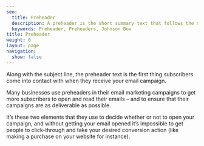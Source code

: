 ```yaml
---
seo:
  title: Preheader
  description: A preheader is the short summary text that follows the subject line when an email is viewed in the inbox. Many mobile, desktop and web email clients provide them to tip you off on what the email contains before you open it.
  keywords: Preheader, Preheaders, Johnson Box
title: Preheader
weight: 0
layout: page
navigation:
  show: false
---
```


 Along with the subject line, the preheader text is the first thing subscribers come into contact with when they receive your email campaign.

Many businesses use preheaders in their email marketing campaigns to get more subscribers to open and read their emails – and to ensure that their campaigns are as deliverable as possible.

It’s these two elements that they use to decide whether or not to open your campaign, and without getting your email opened it’s impossible to get people to click-through and take your desired conversion action (like making a purchase on your website for instance). 

